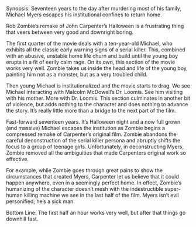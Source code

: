 Synopsis: Seventeen years to the day after murdering most of his family, Michael Myers escapes his institutional confines to return home.

Rob Zombie’s remake of John Carpenter’s Halloween is a frustrating thing that veers between very good and downright boring.

The first quarter of the movie deals with a ten-year-old Michael, who exhibits all the classic early warning signs of a serial killer.  This, combined with an abusive, unstable home life churn and build until the young boy erupts in a fit of eerily calm rage.  On its own, this section of the movie works very well.  Zombie takes us inside the head and life of the young boy, painting him not as a monster, but as a very troubled child. 

Then young Michael is institutionalized and the movie starts to drag.  We see Michael interacting with Malcolm McDowell’s Dr. Loomis.  See him visiting with his mother.  More with Dr. Loomis.  This section culminates in another bit of violence, but adds nothing to the character and does nothing to advance the story.  It’s really little more than a bridge to the next part of the film.

Fast-forward seventeen years.  It’s Halloween night and a now full grown (and massive) Michael escapes the institution as Zombie begins a compressed remake of Carpenter’s original film.  Zombie abandons the careful deconstruction of the serial killer persona and abruptly shifts the focus to a group of teenage girls.  Unfortunately, in deconstructing Myers, Zombie removed all the ambiguities that made Carpenters original work so effective.

For example, while Zombie goes through great pains to show the circumstances that created Myers, Carpenter let us believe that it could happen anywhere, even in a seemingly perfect home.  In effect, Zombie’s humanizing of the character doesn’t mesh with the indestructible super-human killing machine we see in the last half of the film.  Myers isn’t evil personified; he’s a sick man.

Bottom Line: The first half an hour works very well, but after that things go downhill fast. 
